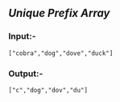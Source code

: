 ## ***Unique Prefix Array***


### Input:-
```
["cobra","dog","dove","duck"]
```

### Output:-
```
["c","dog","dov","du"]
```
